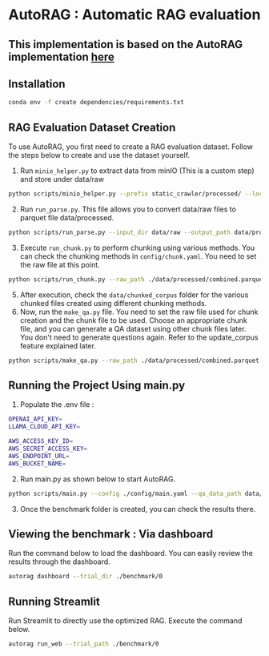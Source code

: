 # AutoRAG : Automatic RAG evaluation

## This implementation is based on the AutoRAG implementation [here](https://github.com/Marker-Inc-Korea/AutoRAG)

## Installation

```bash
conda env -f create dependencies/requirements.txt
```

## RAG Evaluation Dataset Creation

To use AutoRAG, you first need to create a RAG evaluation dataset. Follow the steps below to create and use the dataset yourself.

1. Run `minio_helper.py` to extract data from minIO (This is a custom step) and store under data/raw
```bash
python scripts/minio_helper.py --prefix static_crawler/processed/ --local_dir data/raw
```
2. Run `run_parse.py`. This file allows you to convert data/raw files to parquet file data/processed.
```bash
python scripts/run_parse.py --input_dir data/raw --output_path data/processed/combined.parquet
```
3. Execute `run_chunk.py` to perform chunking using various methods. You can check the chunking methods in `config/chunk.yaml`. You need to set the raw file at this point.
```bash
python scripts/run_chunk.py --raw_path ./data/processed/combined.parquet
```
5. After execution, check the `data/chunked_corpus` folder for the various chunked files created using different chunking methods.
6. Now, run the `make_qa.py` file. You need to set the raw file used for chunk creation and the chunk file to be used. Choose an appropriate chunk file, and you can generate a QA dataset using other chunk files later. You don't need to generate questions again. Refer to the update_corpus feature explained later.
```bash
python scripts/make_qa.py --raw_path ./data/processed/combined.parquet --corpus_path ./data/chunked_corpus/0.parquet --qa_size 100 --output_path ./data/QA/0.parquet --corpus_output_path ./data/corpus/0.parquet
```

## Running the Project Using main.py

1. Populate the .env file :
```bash
OPENAI_API_KEY=
LLAMA_CLOUD_API_KEY=

AWS_ACCESS_KEY_ID=
AWS_SECRET_ACCESS_KEY=
AWS_ENDPOINT_URL=
AWS_BUCKET_NAME=
```
2. Run main.py as shown below to start AutoRAG.
```bash
python scripts/main.py --config ./config/main.yaml --qa_data_path data/QA/0.parquet --corpus_data_path data/corpus/0.parquet --project_dir benchmark
```
3. Once the benchmark folder is created, you can check the results there.


## Viewing the benchmark : Via dashboard

Run the command below to load the dashboard. You can easily review the results through the dashboard.

```bash
autorag dashboard --trial_dir ./benchmark/0
```

## Running Streamlit

Run Streamlit to directly use the optimized RAG. Execute the command below.

```bash
autorag run_web --trial_path ./benchmark/0
```
